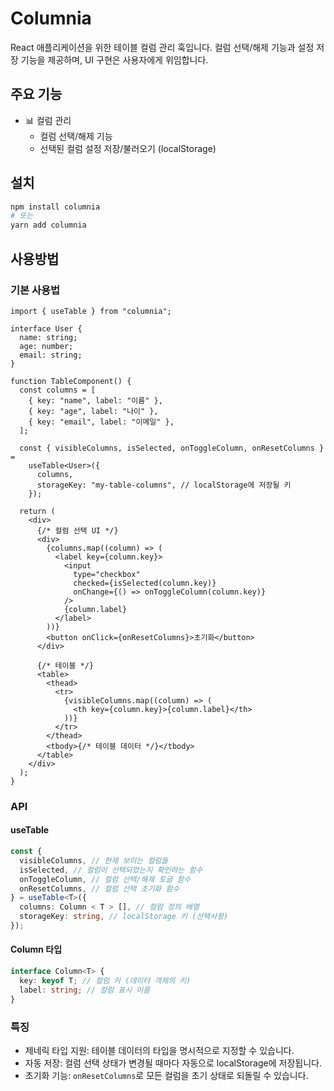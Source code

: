 # Columnia

React 애플리케이션을 위한 테이블 컬럼 관리 훅입니다.
컬럼 선택/해제 기능과 설정 저장 기능을 제공하며, UI 구현은 사용자에게 위임합니다.

## 주요 기능

- 📊 컬럼 관리
  - 컬럼 선택/해제 기능
  - 선택된 컬럼 설정 저장/불러오기 (localStorage)

## 설치

```bash
npm install columnia
# 또는
yarn add columnia
```

## 사용방법

### 기본 사용법

```tsx
import { useTable } from "columnia";

interface User {
  name: string;
  age: number;
  email: string;
}

function TableComponent() {
  const columns = [
    { key: "name", label: "이름" },
    { key: "age", label: "나이" },
    { key: "email", label: "이메일" },
  ];

  const { visibleColumns, isSelected, onToggleColumn, onResetColumns } =
    useTable<User>({
      columns,
      storageKey: "my-table-columns", // localStorage에 저장될 키
    });

  return (
    <div>
      {/* 컬럼 선택 UI */}
      <div>
        {columns.map((column) => (
          <label key={column.key}>
            <input
              type="checkbox"
              checked={isSelected(column.key)}
              onChange={() => onToggleColumn(column.key)}
            />
            {column.label}
          </label>
        ))}
        <button onClick={onResetColumns}>초기화</button>
      </div>

      {/* 테이블 */}
      <table>
        <thead>
          <tr>
            {visibleColumns.map((column) => (
              <th key={column.key}>{column.label}</th>
            ))}
          </tr>
        </thead>
        <tbody>{/* 테이블 데이터 */}</tbody>
      </table>
    </div>
  );
}
```

### API

#### useTable

```typescript
const {
  visibleColumns, // 현재 보이는 컬럼들
  isSelected, // 컬럼이 선택되었는지 확인하는 함수
  onToggleColumn, // 컬럼 선택/해제 토글 함수
  onResetColumns, // 컬럼 선택 초기화 함수
} = useTable<T>({
  columns: Column < T > [], // 컬럼 정의 배열
  storageKey: string, // localStorage 키 (선택사항)
});
```

#### Column 타입

```typescript
interface Column<T> {
  key: keyof T; // 컬럼 키 (데이터 객체의 키)
  label: string; // 컬럼 표시 이름
}
```

### 특징

- 제네릭 타입 지원: 테이블 데이터의 타입을 명시적으로 지정할 수 있습니다.
- 자동 저장: 컬럼 선택 상태가 변경될 때마다 자동으로 localStorage에 저장됩니다.
- 초기화 기능: `onResetColumns`로 모든 컬럼을 초기 상태로 되돌릴 수 있습니다.
